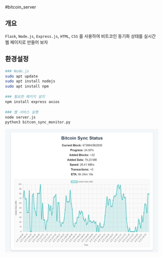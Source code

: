 #bitcoin_server

## 개요
`Flask`, `Node.js`, `Express.js`, `HTML`, `CSS` 를 사용하여 비트코인 동기화 상태를 실시간 웹 페이지로 만들어 보자

## 환경설정
```bash
### Node.js
sudo apt update
sudo apt install nodejs
sudo apt install npm

### 필요한 패키지 설치
npm install express axios

### 웹 서비스 실행
node server.js
python3 bitcon_sync_monitor.py
```
![alt text](image.png)